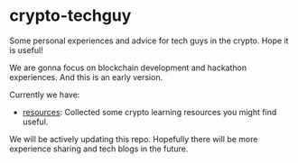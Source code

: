 # crypto-techguy
Some personal experiences and advice for tech guys in the crypto. Hope it is useful!

We are gonna focus on blockchain development and hackathon experiences. And this is an early version.

Currently we have:
- [resources](./resources.md): Collected some crypto learning resources you might find useful.

We will be actively updating this repo. Hopefully there will be more experience sharing and tech blogs in the future.